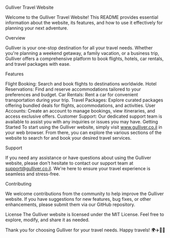 Gulliver Travel Website

Welcome to the Gulliver Travel Website! This README provides essential information about the website, its features, and how to use it effectively for planning your next adventure.

Overview

Gulliver is your one-stop destination for all your travel needs. Whether you're planning a weekend getaway, a family vacation, or a business trip, Gulliver offers a comprehensive platform to book flights, hotels, car rentals, and travel packages with ease.

Features

Flight Booking: Search and book flights to destinations worldwide.
Hotel Reservations: Find and reserve accommodations tailored to your preferences and budget.
Car Rentals: Rent a car for convenient transportation during your trip.
Travel Packages: Explore curated packages offering bundled deals for flights, accommodations, and activities.
User Accounts: Create an account to manage bookings, view itineraries, and access exclusive offers.
Customer Support: Our dedicated support team is available to assist you with any inquiries or issues you may have.
Getting Started
To start using the Gulliver website, simply visit www.gulliver.co.il in your web browser. From there, you can explore the various sections of the website to search for and book your desired travel services.

Support

If you need any assistance or have questions about using the Gulliver website, please don't hesitate to contact our support team at support@gulliver.co.il. We're here to ensure your travel experience is seamless and stress-free.

Contributing


We welcome contributions from the community to help improve the Gulliver website. If you have suggestions for new features, bug fixes, or other enhancements, please submit them via our GitHub repository.

License
The Gulliver website is licensed under the MIT License. Feel free to explore, modify, and share it as needed.

Thank you for choosing Gulliver for your travel needs. Happy travels! 🌍✈️🏨🚗
